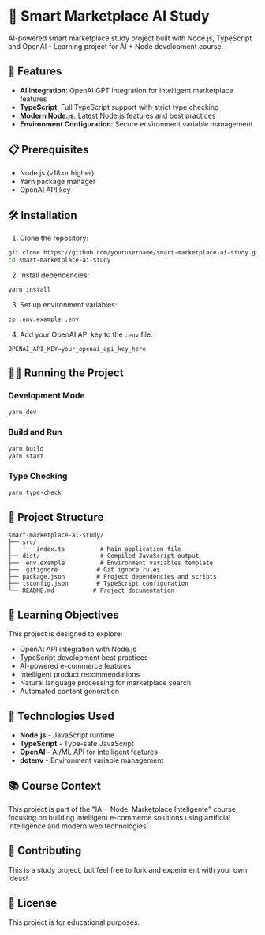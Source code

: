 # 🤖 Smart Marketplace AI Study

AI-powered smart marketplace study project built with Node.js, TypeScript and OpenAI - Learning project for AI + Node development course.

## 🚀 Features

- **AI Integration**: OpenAI GPT integration for intelligent marketplace features
- **TypeScript**: Full TypeScript support with strict type checking
- **Modern Node.js**: Latest Node.js features and best practices
- **Environment Configuration**: Secure environment variable management

## 📋 Prerequisites

- Node.js (v18 or higher)
- Yarn package manager
- OpenAI API key

## 🛠️ Installation

1. Clone the repository:
```bash
git clone https://github.com/yourusername/smart-marketplace-ai-study.git
cd smart-marketplace-ai-study
```

2. Install dependencies:
```bash
yarn install
```

3. Set up environment variables:
```bash
cp .env.example .env
```

4. Add your OpenAI API key to the `.env` file:
```
OPENAI_API_KEY=your_openai_api_key_here
```

## 🏃‍♂️ Running the Project

### Development Mode
```bash
yarn dev
```

### Build and Run
```bash
yarn build
yarn start
```

### Type Checking
```bash
yarn type-check
```

## 📁 Project Structure

```
smart-marketplace-ai-study/
├── src/
│   └── index.ts          # Main application file
├── dist/                 # Compiled JavaScript output
├── .env.example          # Environment variables template
├── .gitignore           # Git ignore rules
├── package.json         # Project dependencies and scripts
├── tsconfig.json        # TypeScript configuration
└── README.md           # Project documentation
```

## 🧠 Learning Objectives

This project is designed to explore:

- OpenAI API integration with Node.js
- TypeScript development best practices
- AI-powered e-commerce features
- Intelligent product recommendations
- Natural language processing for marketplace search
- Automated content generation

## 🔧 Technologies Used

- **Node.js** - JavaScript runtime
- **TypeScript** - Type-safe JavaScript
- **OpenAI** - AI/ML API for intelligent features
- **dotenv** - Environment variable management

## 📚 Course Context

This project is part of the "IA + Node: Marketplace Inteligente" course, focusing on building intelligent e-commerce solutions using artificial intelligence and modern web technologies.

## 🤝 Contributing

This is a study project, but feel free to fork and experiment with your own ideas!

## 📄 License

This project is for educational purposes. 